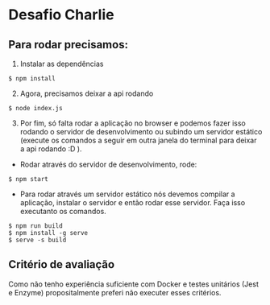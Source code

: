 # Desafio Charlie

## Para rodar precisamos:

1. Instalar as dependências

```
$ npm install
```

2. Agora, precisamos deixar a api rodando

```
$ node index.js
```

3. Por fim, só falta rodar a aplicação no browser e podemos fazer isso rodando o servidor de desenvolvimento ou subindo um servidor estático (execute os comandos a seguir em outra janela do terminal para deixar a api rodando :D ).

- Rodar através do servidor de desenvolvimento, rode:

```
$ npm start
```

- Para rodar através um servidor estático nós devemos compilar a aplicação, instalar o servidor e então rodar esse servidor. Faça isso executanto os comandos.

```
$ npm run build
$ npm install -g serve
$ serve -s build
```

## Critério de avaliação

Como não tenho experiência suficiente com Docker e testes unitários (Jest e Enzyme) propositalmente preferi não executer esses critérios.
